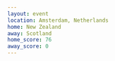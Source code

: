 ```yaml
---
layout: event
location: Amsterdam, Netherlands
home: New Zealand
away: Scotland
home_score: 76
away_score: 0
---
```

